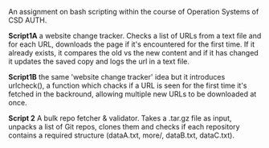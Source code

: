 An assignment on bash scripting within the course of Operation Systems of CSD AUTH.

**Script1A** a website change tracker. Checks a list of URLs from a text file and for each URL, downloads the page if it's encountered for the first time. If it already exists, it compares the old vs the new content and if it has changed it updates the saved copy and logs the url in a text file.

**Script1B** the same 'website change tracker' idea but it introduces urlcheck(), a function which chacks if a URL is seen for the first time it's fetched in the backround, allowing multiple new URLs to be downloaded at once.

**Script 2** A bulk repo fetcher & validator. Takes a .tar.gz file as input, unpacks a list of Git repos, clones them and checks if each repository contains a required structure (dataA.txt, more/, dataB.txt, dataC.txt).
